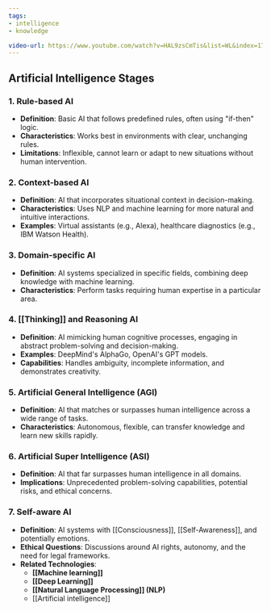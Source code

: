 ```yaml
---
tags:
- intelligence
- knowledge

video-url: https://www.youtube.com/watch?v=HAL9zsCmTis&list=WL&index=17
---
```


## **Artificial Intelligence Stages**

### **1. Rule-based AI**

- **Definition**: Basic AI that follows predefined rules, often using "if-then" logic.
- **Characteristics**: Works best in environments with clear, unchanging rules.
- **Limitations**: Inflexible, cannot learn or adapt to new situations without human intervention.

### **2. Context-based AI**

- **Definition**: AI that incorporates situational context in decision-making.
- **Characteristics**: Uses NLP and machine learning for more natural and intuitive interactions.
- **Examples**: Virtual assistants (e.g., Alexa), healthcare diagnostics (e.g., IBM Watson Health).

### **3. Domain-specific AI**

- **Definition**: AI systems specialized in specific fields, combining deep knowledge with machine learning.
- **Characteristics**: Perform tasks requiring human expertise in a particular area.

### **4. [[Thinking]] and Reasoning AI**

- **Definition**: AI mimicking human cognitive processes, engaging in abstract problem-solving and decision-making.
- **Examples**: DeepMind's AlphaGo, OpenAI's GPT models.
- **Capabilities**: Handles ambiguity, incomplete information, and demonstrates creativity.

### **5. Artificial General Intelligence (AGI)**

- **Definition**: AI that matches or surpasses human intelligence across a wide range of tasks.
- **Characteristics**: Autonomous, flexible, can transfer knowledge and learn new skills rapidly.

### **6. Artificial Super Intelligence (ASI)**

- **Definition**: AI that far surpasses human intelligence in all domains.
- **Implications**: Unprecedented problem-solving capabilities, potential risks, and ethical concerns.

### **7. Self-aware AI**

- **Definition**: AI systems with [[Consciousness]], [[Self-Awareness]], and potentially emotions.
- **Ethical Questions**: Discussions around AI rights, autonomy, and the need for legal frameworks.
- **Related Technologies**:
    - **[[Machine learning]]**
    - **[[Deep Learning]]**
    - **[[Natural Language Processing]] (NLP)**
    - [[Artificial intelligence]]